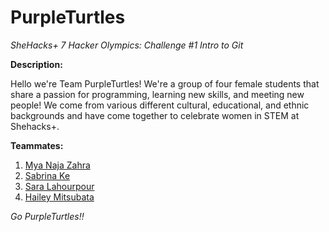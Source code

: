 # PurpleTurtles
*SheHacks+ 7 Hacker Olympics: Challenge #1 Intro to Git*

**Description:** 

Hello we're Team PurpleTurtles! We're a group of four female students that share a passion for programming, learning new skills, and meeting new people! We come from various different cultural, educational, and ethnic backgrounds and have come together to celebrate women in STEM at Shehacks+. 



**Teammates:** 
1. [Mya Naja Zahra](https://github.com/sabrinak26/PurpleTurtles/blob/main/mya.md)
2. [Sabrina Ke](https://github.com/sabrinak26/PurpleTurtles/blob/main/Sabrina.md)
3. [Sara Lahourpour](https://github.com/sabrinak26/PurpleTurtles/blob/main/SaraLHP.md)
4. [Hailey Mitsubata](https://github.com/sabrinak26/PurpleTurtles/blob/HaileyMitsubata/HaileyMitsubata.md)

*Go PurpleTurtles!!*
